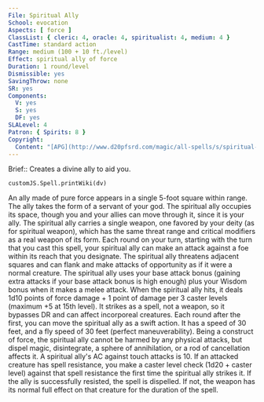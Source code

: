 ```yaml
---
File: Spiritual Ally
School: evocation
Aspects: [ force ]
ClassList: { cleric: 4, oracle: 4, spiritualist: 4, medium: 4 }
CastTime: standard action
Range: medium (100 + 10 ft./level)
Effect: spiritual ally of force
Duration: 1 round/level
Dismissible: yes
SavingThrow: none
SR: yes
Components:
  V: yes
  S: yes
  DF: yes
SLALevel: 4
Patron: { Spirits: 8 }
Copyright:
  Content: "[APG](http://www.d20pfsrd.com/magic/all-spells/s/spiritual-ally)"
---
```

Brief:: Creates a divine ally to aid you.

```dataviewjs
customJS.Spell.printWiki(dv)
```

An ally made of pure force appears in a single 5-foot square within range. The ally takes the form of a servant of your god.  The spiritual ally occupies its space, though you and your allies can move through it, since it is your ally. The spiritual ally carries a single weapon, one favored by your deity (as for spiritual weapon), which has the same threat range and critical modifiers as a real weapon of its form. Each round on your turn, starting with the turn that you cast this spell, your spiritual ally can make an attack against a foe within its reach that you designate. The spiritual ally threatens adjacent squares and can flank and make attacks of opportunity as if it were a normal creature. The spiritual ally uses your base attack bonus (gaining extra attacks if your base attack bonus is high enough) plus your Wisdom bonus when it makes a melee attack. When the spiritual ally hits, it deals 1d10 points of force damage + 1 point of damage per 3 caster levels (maximum +5 at 15th level). It strikes as a spell, not a weapon, so it bypasses DR and can affect incorporeal creatures.  Each round after the first, you can move the spiritual ally as a swift action. It has a speed of 30 feet, and a fly speed of 30 feet (perfect maneuverability). Being a construct of force, the spiritual ally cannot be harmed by any physical attacks, but dispel magic, disintegrate, a sphere of annihilation, or a rod of cancellation affects it. A spiritual ally's AC against touch attacks is 10.  If an attacked creature has spell resistance, you make a caster level check (1d20 + caster level) against that spell resistance the first time the spiritual ally strikes it. If the ally is successfully resisted, the spell is dispelled. If not, the weapon has its normal full effect on that creature for the duration of the spell.
